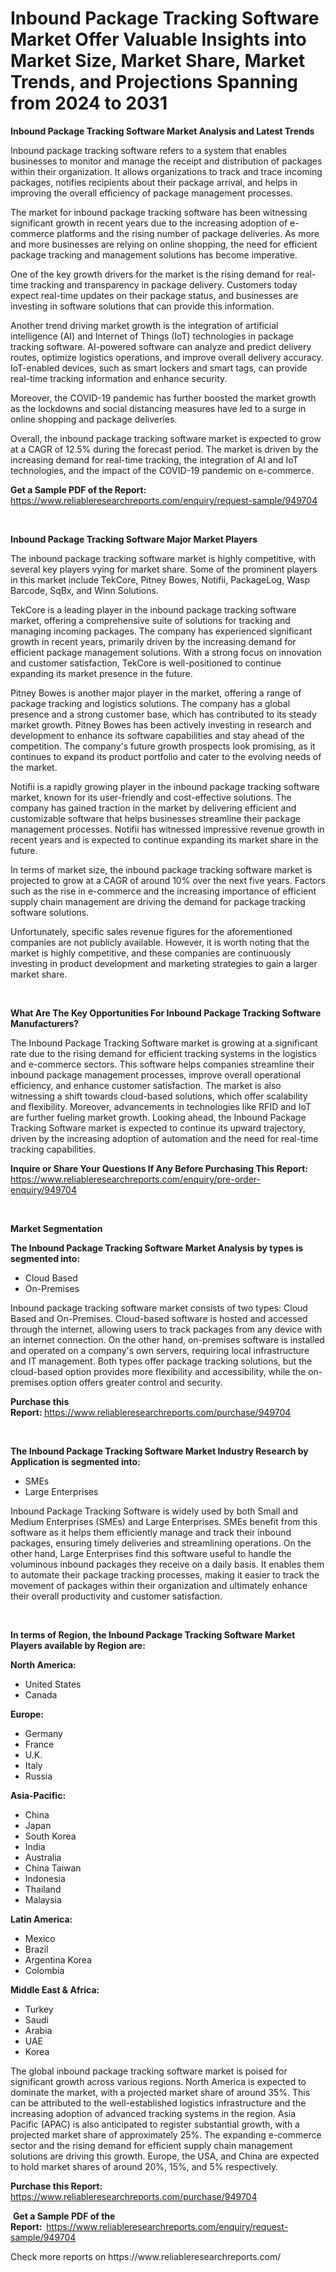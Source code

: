 <p><h1>Inbound Package Tracking Software Market Offer Valuable Insights into Market Size, Market Share, Market Trends, and Projections Spanning from 2024 to 2031</h1></p><p><strong>Inbound Package Tracking Software Market Analysis and Latest Trends</strong></p>
<p><p>Inbound package tracking software refers to a system that enables businesses to monitor and manage the receipt and distribution of packages within their organization. It allows organizations to track and trace incoming packages, notifies recipients about their package arrival, and helps in improving the overall efficiency of package management processes.</p><p>The market for inbound package tracking software has been witnessing significant growth in recent years due to the increasing adoption of e-commerce platforms and the rising number of package deliveries. As more and more businesses are relying on online shopping, the need for efficient package tracking and management solutions has become imperative.</p><p>One of the key growth drivers for the market is the rising demand for real-time tracking and transparency in package delivery. Customers today expect real-time updates on their package status, and businesses are investing in software solutions that can provide this information.</p><p>Another trend driving market growth is the integration of artificial intelligence (AI) and Internet of Things (IoT) technologies in package tracking software. AI-powered software can analyze and predict delivery routes, optimize logistics operations, and improve overall delivery accuracy. IoT-enabled devices, such as smart lockers and smart tags, can provide real-time tracking information and enhance security.</p><p>Moreover, the COVID-19 pandemic has further boosted the market growth as the lockdowns and social distancing measures have led to a surge in online shopping and package deliveries.</p><p>Overall, the inbound package tracking software market is expected to grow at a CAGR of 12.5% during the forecast period. The market is driven by the increasing demand for real-time tracking, the integration of AI and IoT technologies, and the impact of the COVID-19 pandemic on e-commerce.</p></p>
<p><strong>Get a Sample PDF of the Report:&nbsp;</strong> <a href="https://www.reliableresearchreports.com/enquiry/request-sample/949704">https://www.reliableresearchreports.com/enquiry/request-sample/949704</a></p>
<p>&nbsp;</p>
<p><strong>Inbound Package Tracking Software Major Market Players</strong></p>
<p><p>The inbound package tracking software market is highly competitive, with several key players vying for market share. Some of the prominent players in this market include TekCore, Pitney Bowes, Notifii, PackageLog, Wasp Barcode, SqBx, and Winn Solutions.</p><p>TekCore is a leading player in the inbound package tracking software market, offering a comprehensive suite of solutions for tracking and managing incoming packages. The company has experienced significant growth in recent years, primarily driven by the increasing demand for efficient package management solutions. With a strong focus on innovation and customer satisfaction, TekCore is well-positioned to continue expanding its market presence in the future.</p><p>Pitney Bowes is another major player in the market, offering a range of package tracking and logistics solutions. The company has a global presence and a strong customer base, which has contributed to its steady market growth. Pitney Bowes has been actively investing in research and development to enhance its software capabilities and stay ahead of the competition. The company's future growth prospects look promising, as it continues to expand its product portfolio and cater to the evolving needs of the market.</p><p>Notifii is a rapidly growing player in the inbound package tracking software market, known for its user-friendly and cost-effective solutions. The company has gained traction in the market by delivering efficient and customizable software that helps businesses streamline their package management processes. Notifii has witnessed impressive revenue growth in recent years and is expected to continue expanding its market share in the future.</p><p>In terms of market size, the inbound package tracking software market is projected to grow at a CAGR of around 10% over the next five years. Factors such as the rise in e-commerce and the increasing importance of efficient supply chain management are driving the demand for package tracking software solutions.</p><p>Unfortunately, specific sales revenue figures for the aforementioned companies are not publicly available. However, it is worth noting that the market is highly competitive, and these companies are continuously investing in product development and marketing strategies to gain a larger market share.</p></p>
<p>&nbsp;</p>
<p><strong>What Are The Key Opportunities For Inbound Package Tracking Software Manufacturers?</strong></p>
<p><p>The Inbound Package Tracking Software market is growing at a significant rate due to the rising demand for efficient tracking systems in the logistics and e-commerce sectors. This software helps companies streamline their inbound package management processes, improve overall operational efficiency, and enhance customer satisfaction. The market is also witnessing a shift towards cloud-based solutions, which offer scalability and flexibility. Moreover, advancements in technologies like RFID and IoT are further fueling market growth. Looking ahead, the Inbound Package Tracking Software market is expected to continue its upward trajectory, driven by the increasing adoption of automation and the need for real-time tracking capabilities.</p></p>
<p><strong>Inquire or Share Your Questions If Any Before Purchasing This Report:</strong> <a href="https://www.reliableresearchreports.com/enquiry/pre-order-enquiry/949704">https://www.reliableresearchreports.com/enquiry/pre-order-enquiry/949704</a></p>
<p>&nbsp;</p>
<p><strong>Market Segmentation</strong></p>
<p><strong>The Inbound Package Tracking Software Market Analysis by types is segmented into:</strong></p>
<p><ul><li>Cloud Based</li><li>On-Premises</li></ul></p>
<p><p>Inbound package tracking software market consists of two types: Cloud Based and On-Premises. Cloud-based software is hosted and accessed through the internet, allowing users to track packages from any device with an internet connection. On the other hand, on-premises software is installed and operated on a company's own servers, requiring local infrastructure and IT management. Both types offer package tracking solutions, but the cloud-based option provides more flexibility and accessibility, while the on-premises option offers greater control and security.</p></p>
<p><strong>Purchase this Report:&nbsp;</strong><a href="https://www.reliableresearchreports.com/purchase/949704">https://www.reliableresearchreports.com/purchase/949704</a></p>
<p>&nbsp;</p>
<p><strong>The Inbound Package Tracking Software Market Industry Research by Application is segmented into:</strong></p>
<p><ul><li>SMEs</li><li>Large Enterprises</li></ul></p>
<p><p>Inbound Package Tracking Software is widely used by both Small and Medium Enterprises (SMEs) and Large Enterprises. SMEs benefit from this software as it helps them efficiently manage and track their inbound packages, ensuring timely deliveries and streamlining operations. On the other hand, Large Enterprises find this software useful to handle the voluminous inbound packages they receive on a daily basis. It enables them to automate their package tracking processes, making it easier to track the movement of packages within their organization and ultimately enhance their overall productivity and customer satisfaction.</p></p>
<p>&nbsp;</p>
<p><strong>In terms of Region, the Inbound Package Tracking Software Market Players available by Region are:</strong></p>
<p>
    <p> <strong> North America: </strong>
        <ul>
            <li>United States</li>
            <li>Canada</li>
        </ul>
        </p> 
    <p> <strong> Europe: </strong>
        <ul>
            <li>Germany</li>
            <li>France</li>
            <li>U.K.</li>
            <li>Italy</li>
            <li>Russia</li>
        </ul>
        </p> 
    <p> <strong> Asia-Pacific: </strong>
        <ul>
            <li>China</li>
            <li>Japan</li>
            <li>South Korea</li>
            <li>India</li>
            <li>Australia</li>
            <li>China Taiwan</li>
            <li>Indonesia</li>
            <li>Thailand</li>
            <li>Malaysia</li>
        </ul>
        </p> 
    <p> <strong> Latin America: </strong>
        <ul>
            <li>Mexico</li>
            <li>Brazil</li>
            <li>Argentina Korea</li>
            <li>Colombia</li>
        </ul>
        </p> 
    <p> <strong> Middle East & Africa: </strong>
        <ul>
            <li>Turkey</li>
            <li>Saudi</li>
            <li>Arabia</li>
            <li>UAE</li>
            <li>Korea</li>
        </ul>
    </p>
    </p>
<p><p>The global inbound package tracking software market is poised for significant growth across various regions. North America is expected to dominate the market, with a projected market share of around 35%. This can be attributed to the well-established logistics infrastructure and the increasing adoption of advanced tracking systems in the region. Asia Pacific (APAC) is also anticipated to register substantial growth, with a projected market share of approximately 25%. The expanding e-commerce sector and the rising demand for efficient supply chain management solutions are driving this growth. Europe, the USA, and China are expected to hold market shares of around 20%, 15%, and 5% respectively.</p></p>
<p><strong>Purchase this Report: </strong><a href="https://www.reliableresearchreports.com/purchase/949704">https://www.reliableresearchreports.com/purchase/949704</a></p>
<p>&nbsp;<strong>Get a Sample PDF of the Report:&nbsp;&nbsp;</strong><a href="https://www.reliableresearchreports.com/enquiry/request-sample/949704">https://www.reliableresearchreports.com/enquiry/request-sample/949704</a></p>
<p><strong></strong></p>
<p>Check more reports on https://www.reliableresearchreports.com/</p>